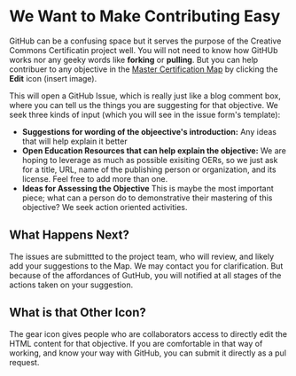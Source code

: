 # We Want to Make Contributing Easy
GitHub can be a confusing space but it serves the purpose of the Creative Commons Certificatin project well. You will not need to know how GitHUb works nor any geeky words like **forking** or **pulling**. But you can help contribuer to any objective in the [Master Certification Map](http://cogdog.github.io/ccc-map/core.html) by clicking the **Edit** icon (insert image).

This will open a GitHub Issue, which is really just like a blog comment box, where you can tell us the things you are suggesting for that objective. We seek three kinds of input (which you will see in the issue form's template):

* **Suggestions for wording of the objeective's introduction:** Any ideas that will help explain it better
* **Open Education Resources that can help explain the objective:** We are hoping to leverage as much as possible exisiting OERs, so we just ask for a title, URL, name of the publishing person or organization, and its license. Feel free to add more than one.
* **Ideas for Assessing the Objective** This is maybe the most important piece; what can a person do to demonstrative their mastering of this objective? We seek action oriented activities.

## What Happens Next?
The issues are submittted to the project team, who will review, and likely add your suggestions to the Map. We may contact you for clarification. But because of the affordances of GutHub, you will notified at all stages of the actions taken on your suggestion.

## What is that Other Icon?
The gear icon gives people who are collaborators access to directly edit the HTML content for that objective. If you are comfortable in that way of working, and know your way with GitHub, you can submit it directly as a pul request. 
